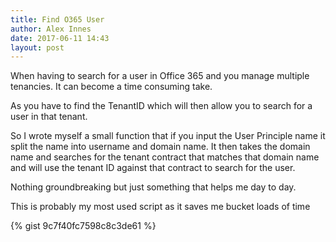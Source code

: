 ```yaml
---
title: Find O365 User
author: Alex Innes
date: 2017-06-11 14:43
layout: post
---
```

When having to search for a user in Office 365 and you manage multiple tenancies. It can become a time consuming take.
<!--more-->
As you have to find the TenantID which will then allow you to search for a user in that tenant.

So I wrote myself a small function that if you input the User Principle name it split the name into username and domain name.
It then takes the domain name and searches for the tenant contract that matches that domain name and will use the tenant ID against that contract to search for the user.

Nothing groundbreaking but just something that helps me day to day.

This is probably my most used script as it saves me bucket loads of time

{% gist 9c7f40fc7598c8c3de61 %}